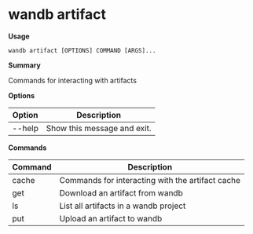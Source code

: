 # wandb artifact

**Usage**

`wandb artifact [OPTIONS] COMMAND [ARGS]...`

**Summary**

Commands for interacting with artifacts

**Options**

| **Option** | **Description**             |
| ---------- | --------------------------- |
| --help     | Show this message and exit. |

**Commands**

| **Command** | **Description**                                  |
| ----------- | ------------------------------------------------ |
| cache       | Commands for interacting with the artifact cache |
| get         | Download an artifact from wandb                  |
| ls          | List all artifacts in a wandb project            |
| put         | Upload an artifact to wandb                      |

